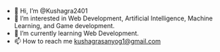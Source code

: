 - 👋 Hi, I’m @Kushagra2401
- 👀 I’m interested in Web Development, Artificial Intelligence, Machine Learning, and Game development.
- 🌱 I’m currently learning Web Development.
- 📫 How to reach me kushagrasanyog1@gmail.com

<!---
Kushagra2401/Kushagra2401 is a ✨ special ✨ repository because its `README.md` (this file) appears on your GitHub profile.
You can click the Preview link to take a look at your changes.
--->
